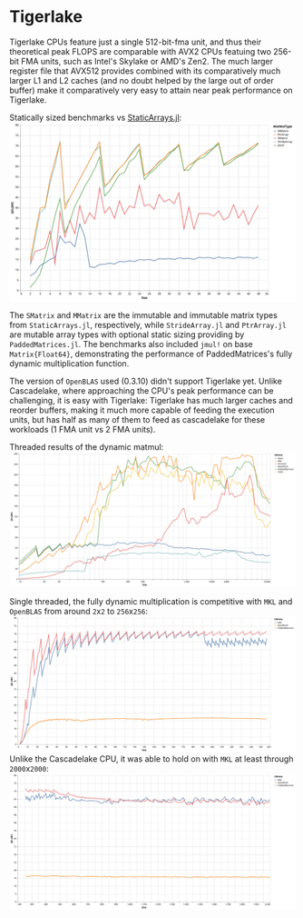 # Tigerlake

Tigerlake CPUs feature just a single 512-bit-fma unit, and thus their theoretical peak FLOPS are comparable with AVX2 CPUs featuing two 256-bit FMA units, such as Intel's Skylake or AMD's Zen2.
The much larger register file that AVX512 provides combined with its comparatively much larger L1 and L2 caches (and no doubt helped by the large out of order buffer) make it comparatively very easy to attain near peak performance on Tigerlake.

Statically sized benchmarks vs [StaticArrays.jl](https://github.com/JuliaArrays/StaticArrays.jl):
![sizedbenchmarks](../assets/sizedarraybenchmarks_tigerlake_AVX512.svg)

The `SMatrix` and `MMatrix` are the immutable and immutable matrix types from `StaticArrays.jl`, respectively, while `StrideArray.jl` and `PtrArray.jl` are mutable array types with optional static sizing providing by `PaddedMatrices.jl`. The benchmarks also included `jmul!` on base `Matrix{Float64}`, demonstrating the performance of PaddedMatrices's fully dynamic multiplication function.

The version of `OpenBLAS` used (0.3.10) didn't support Tigerlake yet. Unlike Cascadelake, where approaching the CPU's peak performance can be challenging, it is easy with Tigerlake: Tigerlake has much larger caches and reorder buffers, making it much more capable of feeding the execution units, but has half as many of them to feed as cascadelake for these workloads (1 FMA unit vs 2 FMA units).

Threaded results of the dynamic matmul:
![threadedbenchmarks](../assets/gemm_Float64_10_10000_tigerlake_AVX512__multithreaded_logscale.svg)

Single threaded, the fully dynamic multiplication is competitive with `MKL` and `OpenBLAS` from around `2`x`2` to `256`x`256`:
![dgemmbenchmarkssmall](../assets/gemmFloat64_2_256_tigerlake_AVX512.svg)
Unlike the Cascadelake CPU, it was able to hold on with `MKL` at least through `2000`x`2000`:
![dgemmbenchmarksmedium](../assets/gemmFloat64_256_2000_tigerlake_AVX512.svg)

